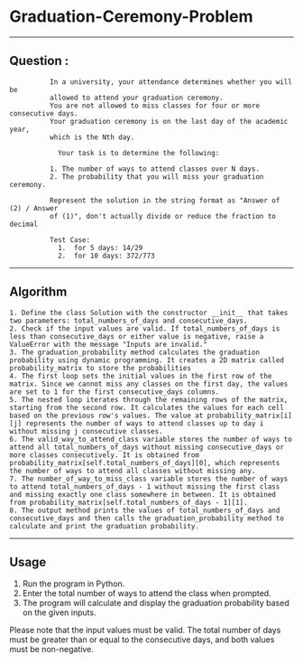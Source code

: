 # Graduation-Ceremony-Problem
***  
## Question : 
              In a university, your attendance determines whether you will be
              allowed to attend your graduation ceremony.
              You are not allowed to miss classes for four or more consecutive days.
              Your graduation ceremony is on the last day of the academic year,
              which is the Nth day.

                Your task is to determine the following:

              1. The number of ways to attend classes over N days.
              2. The probability that you will miss your graduation ceremony.

              Represent the solution in the string format as "Answer of (2) / Answer
              of (1)", don't actually divide or reduce the fraction to decimal
              
              Test Case:
                1.  for 5 days: 14/29
                2.  for 10 days: 372/773

***  
## Algorithm
    1. Define the class Solution with the constructor __init__ that takes two parameters: total_numbers_of_days and consecutive_days.
    2. Check if the input values are valid. If total_numbers_of_days is less than consecutive_days or either value is negative, raise a ValueError with the message "Inputs are invalid."
    3. The graduation_probability method calculates the graduation probability using dynamic programming. It creates a 2D matrix called probability_matrix to store the probabilities
    4. The first loop sets the initial values in the first row of the matrix. Since we cannot miss any classes on the first day, the values are set to 1 for the first consecutive_days columns.
    5. The nested loop iterates through the remaining rows of the matrix, starting from the second row. It calculates the values for each cell based on the previous row's values. The value at probability_matrix[i][j] represents the number of ways to attend classes up to day i without missing j consecutive classes.
    6. The valid_way_to_attend_class variable stores the number of ways to attend all total_numbers_of_days without missing consecutive_days or more classes consecutively. It is obtained from probability_matrix[self.total_numbers_of_days][0], which represents the number of ways to attend all classes without missing any.
    7. The number_of_way_to_miss_class variable stores the number of ways to attend total_numbers_of_days - 1 without missing the first class and missing exactly one class somewhere in between. It is obtained from probability_matrix[self.total_numbers_of_days - 1][1].
    8. The output method prints the values of total_numbers_of_days and consecutive_days and then calls the graduation_probability method to calculate and print the graduation probability.

***  
## Usage
1. Run the program in Python.
2. Enter the total number of ways to attend the class when prompted.
3. The program will calculate and display the graduation probability based on the given inputs.

Please note that the input values must be valid. The total number of days must be greater than or equal to the consecutive days, and both values must be non-negative.

